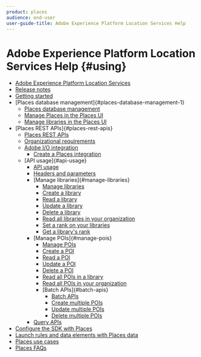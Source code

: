 ```yaml
---
product: places
audience: end-user
user-guide-title: Adobe Experience Platform Location Services Help
---
```


# Adobe Experience Platform Location Services Help {#using}

+ [Adobe Experience Platform Location Services](home.md)
+ [Release notes](release-notes.md)
+ [Getting started](getting-started.md)
+ [Places database management]{#places-database-management-1}
  + [Places database management](places-database-management-1/places-database-management.md)
  + [Manage Places in the Places UI](places-database-management-1/managing-pois-in-the-places-ui.md)
  + [Manage libraries in the Places UI](places-database-management-1/manage-libraries.md)
+ [Places REST APIs]{#places-rest-apis}
  + [Places REST APIs](places-rest-apis/places-rest-apis.md)
  + [Organizational requirements](places-rest-apis/organizational-requirements.md)
  + [Adobe I/O integration](places-rest-apis/adobe-i-o-integration/adobe-i-o-integration.md)
    + [Create a Places integration](places-rest-apis/adobe-i-o-integration/create-a-places-integration.md)
  + [API usage]{#api-usage}
    + [API usage](places-rest-apis/api-usage/api-usage.md)
    + [Headers and parameters](places-rest-apis/api-usage/headers-and-parameters.md)
    + [Manage libraries]{#manage-libraries}
      + [Manage libraries]((places-rest-apis/api-usage/manage-libraries.md))
      + [Create a library](places-rest-apis/api-usage/manage-libraries/create-a-library.md)
      + [Read a library](places-rest-apis/api-usage/manage-libraries/read-a-library.md)
      + [Update a library](places-rest-apis/api-usage/manage-libraries/update-a-library.md)
      + [Delete a library](places-rest-apis/api-usage/manage-libraries/delete-a-library.md)
      + [Read all libraries in your organization](places-rest-apis/api-usage/manage-libraries/read-all-libraries-in-your-organization.md)
      + [Set a rank on your libraries](places-rest-apis/api-usage/manage-libraries/manage-libraries/set-a-ran-on-your-libraries.md)
      + [Get a library's rank](places-rest-apis/api-usage/manage-libraries/manage-libraries/get-a-librarys-rank.md)
    + [Manage POIs]{#manage-pois}
      + [Manage POIs](places-rest-apis/api-usage/manage-pois/manage-pois.md)
      + [Create a POI](places-rest-apis/api-usage/manage-pois/create-a-poi.md)
      + [Read a POI](places-rest-apis/api-usage/manage-pois/read-a-poi.md)
      + [Update a POI](places-rest-apis/api-usage/manage-pois/update-a-poi.md)
      + [Delete a POI](places-rest-apis/api-usage/manage-pois/delete-a-poi.md)
      + [Read all POIs in a library](places-rest-apis/api-usage/manage-pois/read-all-pois-in-a-library.md)
      + [Read all POIs in your organization](places-rest-apis/api-usage/manage-pois/read-all-pois-in-your-organization.md)
      + [Batch APIs]{#batch-apis}
        + [Batch APIs](places-rest-apis/api-usage/manage-pois/batch-apis.md)
        + [Create multiple POIs](places-rest-apis/api-usage/manage-pois/batch-apis/create-multiple-pois.md)
        + [Update multiple POIs](places-rest-apis/api-usage/manage-pois/batch-apis/update-multiple-pois.md)
        + [Delete multiple POIs](places-rest-apis/api-usage/manage-pois/batch-apis/delete-multiple-pois.md)
    + [Query APIs](places-rest-apis/api-usage/query-apis.md)
+ [Configure the SDK with Places](configure-places-in-the-sdk.md)
+ [Launch rules and data elements with Places data](rules-data-elements-places-data.md)
+ [Places use cases](places-use-cases.md)
+ [Places FAQs](places-faqs.md)
